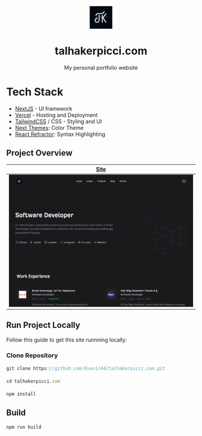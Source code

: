 <div align="center">
<a href="https://talhakerpicci.com"><img src="./public/logo.png" width="60px"></a>
</div>

<div align="center">
<h1>talhakerpicci.com</h1>
<p>My personal portfolio website</p>
</div>

# Tech Stack

- [NextJS][nextjs] - UI framework
- [Vercel][vercel] - Hosting and Deployment
- [TailwindCSS][tailwind] / CSS - Styling and UI
- [Next Themes][nexttheme]: Color Theme
- [React Refractor][reactrefractor]: Syntax Highlighting

## Project Overview

| [Site][site]          |
| --------------------- |
| ![Site][site-preview] |

## Run Project Locally

Follow this guide to get this site runnning locally:

### Clone Repository

```js
git clone https://github.com/Evavic44/talhakerpicci.com.git

cd talhakerpicci.com

npm install
```

## Build

```bash
npm run build
```

<!-- Link Refs -->

[nextjs]: https://nextjs.org
[vercel]: https://vercel.com
[tailwind]: https://tailwindcss.com
[nexttheme]: https://github.com/pacocoursey/next-themes
[reactrefractor]: https://github.com/rexxars/react-refractor
[site]: https://talhakerpicci.com
[site-preview]: ./public/site.png
[localhost]: http://localhost:3000
